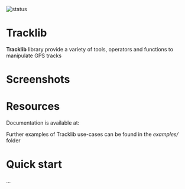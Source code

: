 ![status](https://gitlab.com/mdvandamme/tracklib/badges/master/pipeline.svg)


# Tracklib
**Tracklib** library provide a variety of tools, operators and functions to manipulate GPS tracks


# Screenshots


# Resources

Documentation is available at:

Further examples of Tracklib use-cases can be found in the *examples/* folder


# Quick start

...